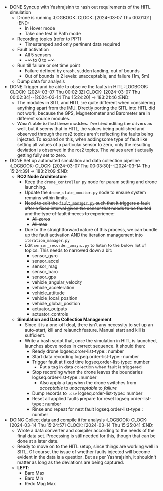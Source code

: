 - DONE Syncup with Yashrajsinh to hash out requirements of the HITL simulation
	- Drone is running
	  :LOGBOOK:
	  CLOCK: [2024-03-07 Thu 00:01:01]
	  :END:
		- In Hover mode
		- Take one test in Path mode
	- Recording topics (refer to PPT)
		- Timestamped and only pertinent data required
	- Fault activation
		- All 5 sensors
		- $-\infty$ to 0 to $+\infty$
	- Run till failure or set time point
		- Failure defined by crash, sudden landing, out of bounds
		- Out of bounds in 2 levels: unacceptable, and failure (1m, 5m)
	- Dump data for analysis
- DONE Trigger and be able to observe the faults in HITL
  :LOGBOOK:
  CLOCK: [2024-03-07 Thu 00:02:32]
  CLOCK: [2024-03-07 Thu 00:02:34]--[2024-03-14 Thu 15:24:20] =>  183:21:46
  :END:
	- The modules in SITL and HITL are quite different when considering anything apart from the IMU. Directly porting the SITL into HITL did not work, because the GPS, Magnetometer and Barometer are in different source modules.
	- Wasn't able to find these modules. I've tried editing the drivers as well, but it seems that in HITL, the values being published and observed through the ros2 topics aren't reflecting the faults being injected. To expand on this, when addingsome type of fault like setting all values of a particular sensor to zero, only the resulting deviation is observed in the ros2 topics. The values aren't actually getting fully set to zero.
- DONE Set up automated simulation and data collection pipeline
  :LOGBOOK:
  CLOCK: [2024-03-07 Thu 00:03:30]--[2024-03-14 Thu 15:24:39] =>  183:21:09
  :END:
	- **RO2 Node Architecture**
		- Keep the `drone_controller.py` node for param setting and drone launching.
		- Update the `drone_state_monitor.py` node to ensure system remains within
		  limits.
		- ~~Need to edit the `fault_manager.py` such that it triggers a fault after a fixed interval given the sensor that needs to be faulted and the type of fault it needs to experience:~~
			- ~~All zeros~~
			- ~~All max~~
		- Due to the straightforward nature of this process, we can bundle up the fault activation AND the iteration management into `iteration_manager.py`
		- Edit `sensor_recorder_unsync.py` to listen to the below list of topics.
		  This needs to narrowed down a bit:
			- sensor_gyro
			- sensor_accel
			- sensor_mag
			- sensor_baro
			- sensor_gps
			- vehicle_angular_velocity
			- vehicle_acceleration
			- vehicle_attitude
			- vehicle_local_position
			- vehicle_global_position
			- actuator_outputs
			- actuator_controls
	- **Simulation and Data Collection Management**
		- Since it is a one-off deal, there isn't any necessity to set up an   auto-start, kill and relaunch feature. Manual start and kill is sufficient.
		- Write a bash script that, once the simulation in HITL is launched, launches above nodes in correct sequence. It should then:
			- Ready drone
			  logseq.order-list-type:: number
			- Start data recording
			  logseq.order-list-type:: number
			- Trigger fault at fixed time
			  logseq.order-list-type:: number
				- Put a tag in data collection when fault is triggered
			- Stop recording when the drone leaves the boundaries
			  logseq.order-list-type:: number
				- Also apply a tag when the drone switches from *acceptable* to *unacceptable* to *failure*
			- Dump records to `.csv`
			  logseq.order-list-type:: number
			- Reset all applied faults prepare for reset
			  logseq.order-list-type:: number
			- Rinse and repeat for next fault
			  logseq.order-list-type:: number
- DOING Collect data and compile it for analysis
  :LOGBOOK:
  CLOCK: [2024-03-14 Thu 15:24:57]
  CLOCK: [2024-03-14 Thu 15:25:04]
  :END:
	- Wrote a data converter and compiler according to the needs of the final data set. Processing is still needed for this, though that can be done at a later date.
	- Ready to move on to the HITL setup, since things are working well in SITL. Of course, the issue of whether faults injected will become evident in the data is a question. But as per Yashrajsinh, it shouldn't matter as long as the deviations are being captured.
	- **LEFT**:
		- Baro Max
		- Baro Min
		- Redo Mag Max